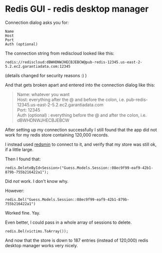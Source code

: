 # Redis GUI - redis desktop manager

Connection dialog asks you for:

    Name
    Host 
    Port 
    Auth (optional)

The connection string from rediscloud looked like this:

    redis://rediscloud:dBWHDNWJHECBJEBCW@pub-redis-12345.us-east-2-5.2.ec2.garantiadata.com:12345

(details changed for security reasons :) )    
    
And that gets broken apart and entered into the connection dialog like this:

> Name: whatever you want<br />
> Host: everything after the @ and before the colon, i.e. pub-redis-12345.us-east-2-5.2.ec2.garantiadata.com<br />
> Port: 12345<br />
> Auth (optional) : everything before the @ and after the colon, i.e. dBWHDNWJHECBJEBCW


After setting up my connection successfully I still found that the app did not work for my redis store containing 120,000 records.

I instead used [redsmin](https://www.redsmin.com/) to connect to it, and verify that my store was still ok, if a little large.

Then I found that:

    redis.DeleteById<Session>("Guess.Models.Session::08ec9f99-eaf9-42b1-879b-755b216422a1");
    
Did *not* work. I don't know why.

However:

    redis.Del("Guess.Models.Session::08ec9f99-eaf9-42b1-879b-755b216422a1")
    
Worked fine. Yay.

Even better, I could pass in a whole array of sessions to delete.

    redis.Del(victims.ToArray());

And now that the store is down to 187 entries (instead of 120,000) redis desktop manager works very nicely.    
